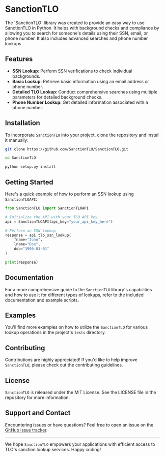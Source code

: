 
# SanctionTLO

The 'SanctionTLO' library was created to provide an easy way to use SanctionTLO in Python. It helps with background checks and compliance by allowing you to search for someone's details using their SSN, email, or phone number. It also includes advanced searches and phone number lookups.

## Features

- **SSN Lookup**: Perform SSN verifications to check individual backgrounds.
- **Basic Lookup**: Retrieve basic information using an email address or phone number.
- **Detailed TLO Lookup**: Conduct comprehensive searches using multiple parameters for detailed background checks.
- **Phone Number Lookup**: Get detailed information associated with a phone number.

## Installation

To incorporate `SanctionTLO` into your project, clone the repository and install it manually:

```bash
git clone https://github.com/SanctionTLO/SanctionTLO.git
```

```bash
cd SanctionTLO
```

```bash
python setup.py install
```

## Getting Started

Here's a quick example of how to perform an SSN lookup using `SanctionTLOAPI`:

```python
from SanctionTLO import SanctionTLOAPI

# Initialize the API with your TLO API key
api = SanctionTLOAPI(api_key="your_api_key_here")

# Perform an SSN lookup
response = api.tlo_ssn_lookup(
    fname="John",
    lname="Doe",
    dob="1990-01-01"
)

print(response)
```

## Documentation

For a more comprehensive guide to the `SanctionTLO` library's capabilities and how to use it for different types of lookups, refer to the included documentation and example scripts.

## Examples

You'll find more examples on how to utilize the `SanctionTLO` for various lookup operations in the project's `tests` directory.

## Contributing

Contributions are highly appreciated! If you'd like to help improve `SanctionTLO`, please check out the contributing guidelines.

## License

`SanctionTLO` is released under the MIT License. See the LICENSE file in the repository for more information.

## Support and Contact

Encountering issues or have questions? Feel free to open an issue on the [GitHub issue tracker](https://github.com/SanctionTLO/SanctionTLO/issues).

---

We hope `SanctionTLO` empowers your applications with efficient access to TLO's sanction lookup services. Happy coding!
